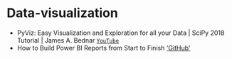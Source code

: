 # Data-visualization

- PyViz: Easy Visualization and Exploration for all your Data | SciPy 2018 Tutorial | James A. Bednar [`YouTube`](https://youtu.be/aZ1G_Q7ovmc)
- How to Build Power BI Reports from Start to Finish ['GitHub'](https://youtu.be/Z2t7l8b1uWU)
